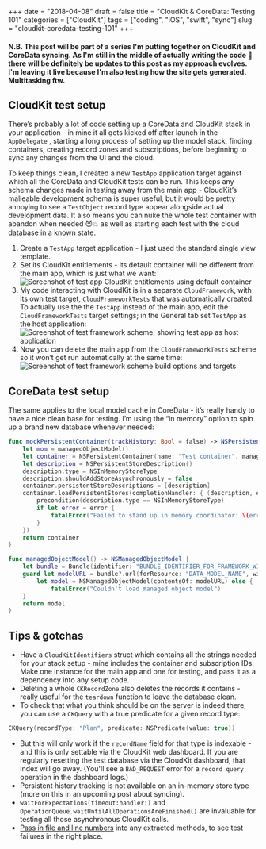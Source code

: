 +++
date = "2018-04-08"
draft = false
title = "CloudKit & CoreData: Testing 101"
categories = ["CloudKit"]
tags = ["coding", "iOS", "swift", "sync"]
slug = "cloudkit-coredata-testing-101"
+++

#### N.B. This post will be part of a series I'm putting together on CloudKit and CoreData syncing. As I'm still in the middle of actually writing the code 😬 there will be definitely be updates to this post as my approach evolves. I'm leaving it live because I'm also testing how the site gets generated. Multitasking ftw.

## CloudKit test setup
There’s probably a lot of code setting up a CoreData and CloudKit stack in your application - in mine it all gets kicked off after launch in the `AppDelegate` , starting a long process of setting up the model stack, finding containers, creating record zones and subscriptions, before beginning to sync any changes from the UI and the cloud.

To keep things clean, I created a new `TestApp` application target against which all the CoreData and CloudKit tests can be run.  This keeps any schema changes made in testing away from the main app - CloudKit’s malleable development schema is super useful, but it would be pretty annoying to see a `TestObject` record type appear alongside actual development data. It also means you can nuke the whole test container with abandon when needed 😈💥 as well as starting each test with the cloud database in a known state.

1. Create a `TestApp` target application - I just used the standard single view template.
2. Set its CloudKit entitlements - its default container will be different from the main app, which is just what we want:
![Screenshot of test app CloudKit entitlements using default container](/images/testing101/Screenshot1.png)
3. My code interacting with CloudKit is in a separate `CloudFramework`, with its own test target, `CloudFrameworkTests` that was automatically created. To actually use the  the `TestApp` instead of the main app, edit the `CloudFrameworkTests` target settings; in the General tab set `TestApp` as the host application:
![Screenshot of test framework scheme, showing test app as host application](/images/testing101/Screenshot2.png)
4. Now you can delete the main app from the `CloudFrameworkTests` scheme so it won’t get run automatically at the same time:![Screenshot of test framework scheme build options and targets](/images/testing101/Screenshot3.png)

## CoreData test setup
The same applies to the local model cache in CoreData - it’s really handy to have a nice clean base for testing. I’m using the “in memory” option to spin up a brand new database whenever needed:
```swift
func mockPersistentContainer(trackHistory: Bool = false) -> NSPersistentContainer {
	let mom = managedObjectModel()
	let container = NSPersistentContainer(name: "Test container", managedObjectModel: mom)
	let description = NSPersistentStoreDescription()
	description.type = NSInMemoryStoreType
	description.shouldAddStoreAsynchronously = false
	container.persistentStoreDescriptions = [description]
	container.loadPersistentStores(completionHandler: { (description, error) in
		precondition(description.type == NSInMemoryStoreType)
		if let error = error {
			fatalError("Failed to stand up in memory coordinator: \(error.localizedDescription)")
		}
	})
	return container
}

func managedObjectModel() -> NSManagedObjectModel {
    let bundle = Bundle(identifier: "BUNDLE_IDENTIFIER_FOR_FRAMEWORK_WITH_DATA_MODEL")
    guard let modelURL = bundle?.url(forResource: "DATA_MODEL_NAME", withExtension: "momd"),
        let model = NSManagedObjectModel(contentsOf: modelURL) else {
            fatalError("Couldn't load managed object model")
    }
    return model
}
```

## Tips & gotchas
* Have a `CloudKitIdentifiers` struct which contains all the strings needed for your stack setup - mine includes the container and subscription IDs. Make one instance for the main app and one for testing, and pass it as a dependency into any setup code.
* Deleting a whole `CKRecordZone` also deletes the records it contains - really useful for the `teardown` function to leave the database clean.
* To check that what you think should be on the server is indeed there, you can use a `CKQuery` with a true predicate for a given record type:

```swift
CKQuery(recordType: "Plan", predicate: NSPredicate(value: true))
```
* But this will only work if the `recordName` field for that type is indexable - and this is only settable via the CloudKit web dashboard. If you are regularly resetting the test database via the CloudKit dashboard, that index will go away. (You'll see a `BAD_REQUEST` error for a `record query` operation in the dashboard logs.)
* Persistent history tracking is not available on an in-memory store type (more on this in an upcoming post about syncing).
* `waitForExpectations(timeout:handler:)` and `OperationQueue.waitUntilAllOperationsAreFinished()` are invaluable for testing all those asynchronous CloudKit calls.
* [Pass in file and line numbers](https://www.bignerdranch.com/blog/creating-a-custom-xctest-assertion/) into any extracted methods, to see test failures in the right place.
